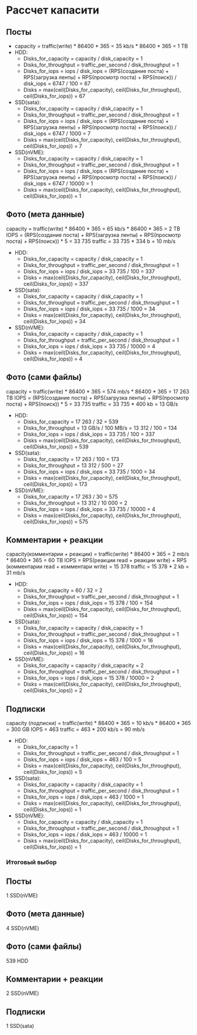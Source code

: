 # Рассчет капасити
## Посты
- capacity = traffic(write) * 86400 * 365 = 35 kb/s * 86400 * 365 = 1 TB
- HDD: 
  - Disks_for_capacity = capacity / disk_capacity = 1
  - Disks_for_throughput = traffic_per_second / disk_throughput = 1
  - Disks_for_iops = iops / disk_iops = (RPS(создание поста) + RPS(загрузка ленты) + RPS(просмотр поста) + RPS(поиск)) / disk_iops = 6747 / 100 = 67
  - Disks = max(ceil(Disks_for_capacity), ceil(Disks_for_throughput), ceil(Disks_for_iops)) = 67
- SSD(sata):
  - Disks_for_capacity = capacity / disk_capacity = 1
  - Disks_for_throughput = traffic_per_second / disk_throughput = 1
  - Disks_for_iops = iops / disk_iops = (RPS(создание поста) + RPS(загрузка ленты) + RPS(просмотр поста) + RPS(поиск)) / disk_iops = 6747 / 1000 = 7
  - Disks = max(ceil(Disks_for_capacity), ceil(Disks_for_throughput), ceil(Disks_for_iops)) = 7
- SSD(nVME):
  - Disks_for_capacity = capacity / disk_capacity = 1
  - Disks_for_throughput = traffic_per_second / disk_throughput = 1
  - Disks_for_iops = iops / disk_iops = (RPS(создание поста) + RPS(загрузка ленты) + RPS(просмотр поста) + RPS(поиск)) / disk_iops = 6747 / 10000 = 1
  - Disks = max(ceil(Disks_for_capacity), ceil(Disks_for_throughput), ceil(Disks_for_iops)) = 1
## Фото (мета данные)
capacity = traffic(write) * 86400 * 365 = 65 kb/s * 86400 * 365 = 2 TB
IOPS = (RPS(создание поста) + RPS(загрузка ленты) + RPS(просмотр поста) + RPS(поиск)) * 5 = 33 735
traffic = 33 735 * 334 b = 10 mb/s
- HDD: 
  - Disks_for_capacity = capacity / disk_capacity = 1
  - Disks_for_throughput = traffic_per_second / disk_throughput = 1
  - Disks_for_iops = iops / disk_iops = 33 735 / 100 = 337
  - Disks = max(ceil(Disks_for_capacity), ceil(Disks_for_throughput), ceil(Disks_for_iops)) = 337
- SSD(sata):
  - Disks_for_capacity = capacity / disk_capacity = 1
  - Disks_for_throughput = traffic_per_second / disk_throughput = 1
  - Disks_for_iops = iops / disk_iops = 33 735 / 1000 = 34
  - Disks = max(ceil(Disks_for_capacity), ceil(Disks_for_throughput), ceil(Disks_for_iops)) = 34
- SSD(nVME):
  - Disks_for_capacity = capacity / disk_capacity = 1
  - Disks_for_throughput = traffic_per_second / disk_throughput = 1
  - Disks_for_iops = iops / disk_iops =  33 735 / 10000 = 4
  - Disks = max(ceil(Disks_for_capacity), ceil(Disks_for_throughput), ceil(Disks_for_iops)) = 4
## Фото (сами файлы)
capacity = traffic(write) * 86400 * 365 = 574 mb/s * 86400 * 365 = 17 263 TB
IOPS = (RPS(создание поста) + RPS(загрузка ленты) + RPS(просмотр поста) + RPS(поиск)) * 5 = 33 735
traffic = 33 735 * 400 kb = 13 GB/s

- HDD: 
  - Disks_for_capacity = 17 263 / 32 = 539
  - Disks_for_throughput = 13 GB/s / 100 MB/s = 13 312 / 100 = 134
  - Disks_for_iops = iops / disk_iops = 33 735 / 100 = 337
  - Disks = max(ceil(Disks_for_capacity), ceil(Disks_for_throughput), ceil(Disks_for_iops)) = 539
- SSD(sata):
  - Disks_for_capacity = 17 263 / 100 = 173
  - Disks_for_throughput = 13 312 / 500 = 27
  - Disks_for_iops = iops / disk_iops = 33 735 / 1000 = 34
  - Disks = max(ceil(Disks_for_capacity), ceil(Disks_for_throughput), ceil(Disks_for_iops)) = 173
- SSD(nVME):
  - Disks_for_capacity = 17 263 / 30 = 575
  - Disks_for_throughput = 13 312 / 10 000 = 2
  - Disks_for_iops = iops / disk_iops =  33 735 / 10000 = 4
  - Disks = max(ceil(Disks_for_capacity), ceil(Disks_for_throughput), ceil(Disks_for_iops)) = 575

## Комментарии + реакции
capacity(комментарии + реакции) = traffic(write) * 86400 * 365 = 2 mb/s * 86400 * 365 = 60 TB
IOPS = RPS(реакции read + реакции write) + RPS (комментарии read + комментари write) = 15 378
traffic = 15 378 * 2 kb = 31 mb/s

- HDD: 
  - Disks_for_capacity = 60 / 32 = 2
  - Disks_for_throughput = traffic_per_second / disk_throughput = 1
  - Disks_for_iops = iops / disk_iops = 15 378 / 100 = 154
  - Disks = max(ceil(Disks_for_capacity), ceil(Disks_for_throughput), ceil(Disks_for_iops)) = 154
- SSD(sata):
  - Disks_for_capacity = capacity / disk_capacity = 1
  - Disks_for_throughput = traffic_per_second / disk_throughput = 1
  - Disks_for_iops = iops / disk_iops = 15 378 / 1000 = 16
  - Disks = max(ceil(Disks_for_capacity), ceil(Disks_for_throughput), ceil(Disks_for_iops)) = 16
- SSD(nVME):
  - Disks_for_capacity = capacity / disk_capacity = 2
  - Disks_for_throughput = traffic_per_second / disk_throughput = 1
  - Disks_for_iops = iops / disk_iops =  15 378 / 10000 = 2
  - Disks = max(ceil(Disks_for_capacity), ceil(Disks_for_throughput), ceil(Disks_for_iops)) = 2

## Подписки
capacity (подписки) = traffic(write) * 86400 * 365 = 10 kb/s * 86400 * 365 = 300 GB
IOPS = 463
traffic = 463 * 200 kb/s = 90 mb/s

- HDD: 
  - Disks_for_capacity = 1
  - Disks_for_throughput = traffic_per_second / disk_throughput = 1
  - Disks_for_iops = iops / disk_iops = 463 / 100 = 5
  - Disks = max(ceil(Disks_for_capacity), ceil(Disks_for_throughput), ceil(Disks_for_iops)) = 5
- SSD(sata):
  - Disks_for_capacity = capacity / disk_capacity = 1
  - Disks_for_throughput = traffic_per_second / disk_throughput = 1
  - Disks_for_iops = iops / disk_iops = 463 / 1000 = 1
  - Disks = max(ceil(Disks_for_capacity), ceil(Disks_for_throughput), ceil(Disks_for_iops)) = 1
- SSD(nVME):
  - Disks_for_capacity = capacity / disk_capacity = 1
  - Disks_for_throughput = traffic_per_second / disk_throughput = 1
  - Disks_for_iops = iops / disk_iops =  463 / 10000 = 1
  - Disks = max(ceil(Disks_for_capacity), ceil(Disks_for_throughput), ceil(Disks_for_iops)) = 1
 
### Итоговый выбор
## Посты
1 SSD(nVME)
## Фото (мета данные)
4 SSD(nVME)
## Фото (сами файлы)
539 HDD
## Комментарии + реакции
2 SSD(nVME)
## Подписки
1 SSD(sata)
